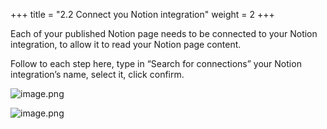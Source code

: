 +++
title = "2.2 Connect you Notion integration"
weight = 2
+++


Each of your published Notion page needs to be connected to your Notion integration, to allow it to read your Notion page content.


Follow to each step here, type in “Search for connections” your Notion integration’s name, select it, click confirm.


![image.png](https://prod-files-secure.s3.us-west-2.amazonaws.com/d5da4832-3825-4b06-9f7d-86c687d890a2/24665025-cd7b-4ac7-9510-ef94c8546b46/image.png?X-Amz-Algorithm=AWS4-HMAC-SHA256&X-Amz-Content-Sha256=UNSIGNED-PAYLOAD&X-Amz-Credential=AKIAT73L2G45HZZMZUHI%2F20240907%2Fus-west-2%2Fs3%2Faws4_request&X-Amz-Date=20240907T184854Z&X-Amz-Expires=3600&X-Amz-Signature=97e1ad45ea70b7754be6c6b80807b2262919c1a11daa603ab3ee12ee29997480&X-Amz-SignedHeaders=host&x-id=GetObject)


![image.png](https://prod-files-secure.s3.us-west-2.amazonaws.com/d5da4832-3825-4b06-9f7d-86c687d890a2/239d5572-0136-4d78-baee-b2746d6768ce/image.png?X-Amz-Algorithm=AWS4-HMAC-SHA256&X-Amz-Content-Sha256=UNSIGNED-PAYLOAD&X-Amz-Credential=AKIAT73L2G45HZZMZUHI%2F20240907%2Fus-west-2%2Fs3%2Faws4_request&X-Amz-Date=20240907T184854Z&X-Amz-Expires=3600&X-Amz-Signature=83c728e2698c22745a8c1746506b3c5b6347dbcdfc6328b6f45836b95ff91cbc&X-Amz-SignedHeaders=host&x-id=GetObject)


